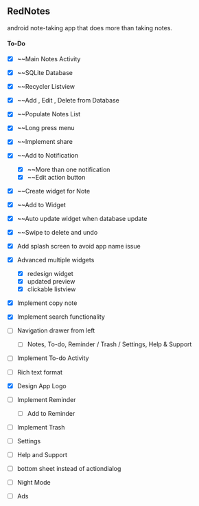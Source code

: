 ## RedNotes
android note-taking app that does more than taking notes.


#### To-Do

- [x] ~~Main Notes Activity
- [x] ~~SQLite Database
- [x] ~~Recycler Listview
- [x] ~~Add , Edit , Delete from Database
- [x] ~~Populate Notes List
- [x] ~~Long press menu
- [x] ~~Implement share
- [x] ~~Add to Notification
  - [x] ~~More than one notification
  - [x] ~~Edit action button
- [x] ~~Create widget for Note
- [x] ~~Add to Widget
- [x] ~~Auto update widget when database update
- [x] ~~Swipe to delete and undo
- [x] Add splash screen to avoid app name issue
- [x] Advanced multiple widgets
  - [x] redesign widget
  - [x] updated preview
  - [x] clickable listview
- [x] Implement copy note
- [x] Implement search functionality
- [ ] Navigation drawer from left
  - [ ] Notes, To-do, Reminder / Trash / Settings, Help & Support
- [ ] Implement To-do Activity
- [ ] Rich text format
- [x] Design App Logo
- [ ] Implement Reminder
  - [ ] Add to Reminder
- [ ] Implement Trash
- [ ] Settings
- [ ] Help and Support
- [ ] bottom sheet instead of actiondialog
- [ ] Night Mode
- [ ] Ads


